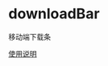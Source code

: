 # downloadBar
移动端下载条

[使用说明](http://quanru.github.io/2015/08/16/Schema%E4%B8%8E%E4%B8%8B%E8%BD%BD%E6%9D%A1/)
